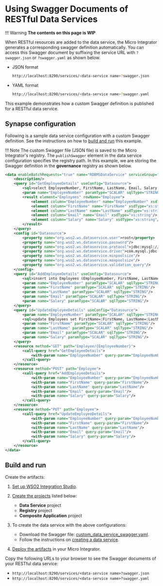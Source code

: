 # Using Swagger Documents of RESTful Data Services

!!! Warning
    **The contents on this page is WIP**

When RESTful resources are added to the data service, the Micro Integrator generates a corresponding swagger definition automatically. You can access this Swagger document by suffixing the service URL with `?swagger.json` or `?swagger.yaml` as shown below.

-   JSON format

    ```bash
    http://localhost:8290/services/<data-service name>?swagger.json
    ```

-   YAML format

    ```bash
    http://localhost:8290/services/<data-service name>?swagger.yaml
    ```

This example demonstrates how a custom Swagger definition is published for a RESTful data service. 
    
## Synapse configuration

Following is a sample data service configuration with a custom Swagger definition. See the instructions on how to [build and run](#build-and-run) this example.

!!! Note
    The custom Swagger file (JSON file) is saved to the Micro Integrator's registry. The `publishSwagger` element in the data service configuration specifies the registry path. In this example, we are storing the Swagger definition in the <b>governance</b> registry as shown below.

```xml
<data enableBatchRequests="true" name="RDBMSDataService" serviceGroup="" serviceNamespace="">
    <description/>
    <query id="GetEmployeeDetails" useConfig="Datasource">
        <sql>select EmployeeNumber, FirstName, LastName, Email, Salary from Employees where EmployeeNumber=:EmployeeNumber</sql>
        <param name="EmployeeNumber" paramType="SCALAR" sqlType="STRING"/>
        <result element="Employees" rowName="Employee">
            <element column="EmployeeNumber" name="EmployeeNumber" xsdType="xs:string"/>
            <element column="FirstName" name="FirstName" xsdType="xs:string"/>
            <element column="LastName" name="LastName" xsdType="xs:string"/>
            <element column="Email" name="Email" xsdType="xs:string"/>
            <element column="Salary" name="Salary" xsdType="xs:string"/>
        </result>
    </query>
    <config id="Datasource">
        <property name="org.wso2.ws.dataservice.user">root</property>
        <property name="org.wso2.ws.dataservice.password"/>
        <property name="org.wso2.ws.dataservice.protocol">jdbc:mysql://localhost:3306/Employees</property>
        <property name="org.wso2.ws.dataservice.driver">com.mysql.jdbc.Driver</property>
        <property name="org.wso2.ws.dataservice.minpoolsize"/>
        <property name="org.wso2.ws.dataservice.maxpoolsize"/>
        <property name="org.wso2.ws.dataservice.validation_query"/>
    </config>
    <query id="AddEmployeeDetails" useConfig="Datasource">
        <sql>insert into Employees (EmployeeNumber, FirstName, LastName, Email, Salary) values(:EmployeeNumber,:FirstName,:LastName,:Email,:Salary)</sql>
        <param name="EmployeeNumber" paramType="SCALAR" sqlType="STRING"/>
        <param name="FirstName" paramType="SCALAR" sqlType="STRING"/>
        <param name="LastName" paramType="SCALAR" sqlType="STRING"/>
        <param name="Email" paramType="SCALAR" sqlType="STRING"/>
        <param name="Salary" paramType="SCALAR" sqlType="STRING"/>
    </query>
    <query id="UpdateEmployeeDetails" useConfig="Datasource">
        <param name="EmployeeNumber" paramType="SCALAR" sqlType="STRING"/>
        <sql>update Employees set FirstName=:FirstName, LastName=:LastName, Email=:Email, Salary=:Salary where EmployeeNumber=:EmployeeNumber</sql>
        <param name="FirstName" paramType="SCALAR" sqlType="STRING"/>
        <param name="LastName" paramType="SCALAR" sqlType="STRING"/>
        <param name="Email" paramType="SCALAR" sqlType="STRING"/>
        <param name="Salary" paramType="SCALAR" sqlType="STRING"/>
    </query>
    <resource method="GET" path="Employee/{EmployeeNumber}">
        <call-query href="GetEmployeeDetails">
            <with-param name="EmployeeNumber" query-param="EmployeeNumber"/>
        </call-query>
    </resource>
    <resource method="POST" path="Employee">
        <call-query href="AddEmployeeDetails">
            <with-param name="EmployeeNumber" query-param="EmployeeNumber"/>
            <with-param name="FirstName" query-param="FirstName"/>
            <with-param name="LastName" query-param="LastName"/>
            <with-param name="Email" query-param="Email"/>
            <with-param name="Salary" query-param="Salary"/>
        </call-query>
    </resource>
    <resource method="PUT" path="Employee">
        <call-query href="UpdateEmployeeDetails">
            <with-param name="EmployeeNumber" query-param="EmployeeNumber"/>
            <with-param name="FirstName" query-param="FirstName"/>
            <with-param name="LastName" query-param="LastName"/>
            <with-param name="Email" query-param="Email"/>
            <with-param name="Salary" query-param="Salary"/>
        </call-query>
    </resource>
</data>
```

## Build and run

Create the artifacts:

1. [Set up WSO2 Integration Studio](../../../../develop/installing-WSO2-Integration-Studio).
2. [Create the projects](../../../../develop/creating-projects/#esb-config-project) listed below: 
    - <b>Data Service</b> project
    - <b>Registry</b> project
    - <b>Composite Application</b> project
3. To create the data service with the above configurations:
    - Download the Swagger file: [custom_data_service_swagger.yaml](https://github.com/wso2-docs/WSO2_EI/blob/master/samples-rest-apis/simple_petstore.yaml).
    - Follow the instructions on [creating a data service](../../../../develop/creating-artifacts/data-services/creating-data-services).

4. [Deploy the artifacts](../../../../develop/deploy-and-run) in your Micro Integrator.


Copy the following URLs to your browser to see the Swagger documents of your RESTful data service:

- `http://localhost:8290/services/<data-service name>?swagger.json`
- `http://localhost:8290/services/<data-service name>?swagger.yaml`

